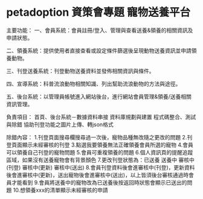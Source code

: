 # petadoption 資策會專題 寵物送養平台

主要功能：
一、會員系統：會員註冊/登入、管理與查看送養&領養的相關資訊及申請狀態。

二、領養系統：提供使用者直接查看或設定條件篩選後呈現動物送養資訊並申請領養動物。

三、刊登送養系統：刊登動物送養資料並發佈相關資訊與條件。

四、宣導系統：科普流浪動物相關知識、列出幫助流浪動物的方法與途徑。

五、後台系統：以管理員帳號進入網站後台，進行網站會員管理&領養/送養相關資訊管理。

負責項目：
首頁、後台系統－數據資料串接
資料庫規劃與建置
程式碼整合、測試與除錯
協助刊登功能之圖片上傳、轉json格式

除錯內容：
1.刊登頁面搜尋欄搜尋過一次後，寵物品種無改隨之更改的問題
2.刊登頁面顯示未經審核的刊登
3.點選我要領養無法正確領養會員所選的寵物
4.會員可以領養自己刊登的寵物問題
5.會員可重複領養的問題
6.個人資訊頁的提醒追蹤區域，如果沒有送養寵物會有背景顏色
7.更改刊登狀態為：已送養 送養中 審核中(刊登) 審核中(更新) 審核中(送出)
8.會員刊登資料後會進審核中(刊登)，更新資料後會進審核中(更新)，送出寵物後會進審核中(送出)，以上皆須後台審核通過時會員才能看到
9.會員將送養中的寵物改為已送養後按返回時狀態會顯示已送出的問題
10.想領養xxx的清單顯示未經審核的申請
